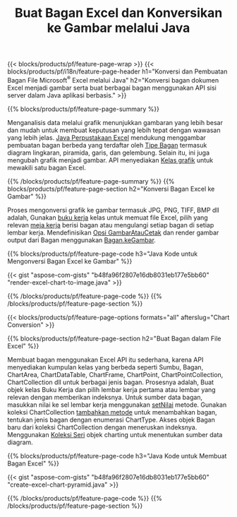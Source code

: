﻿---
title: Buat Bagan Excel dan Konversikan ke Gambar melalui Java
url: /id/java/chart/
description: Java kode sumber untuk menggambar dan mengonversi bagan atau diagram di Microsoft Excel menggunakan Java Pustaka. 
---
{{< blocks/products/pf/feature-page-wrap >}}
{{< blocks/products/pf/i18n/feature-page-header h1="Konversi dan Pembuatan Bagan File Microsoft<sup>&reg;</sup> Excel melalui Java" h2="Konversi bagan dokumen Excel menjadi gambar serta buat berbagai bagan menggunakan API sisi server dalam Java aplikasi berbasis." >}}


{{% blocks/products/pf/feature-page-summary %}}

Menganalisis data melalui grafik menunjukkan gambaran yang lebih besar dan mudah untuk membuat keputusan yang lebih tepat dengan wawasan yang lebih jelas. [Java Perpustakaan Excel](/cells/java/) mendukung menggambar pembuatan bagan berbeda yang terdaftar oleh [Tipe Bagan](https://reference.aspose.com/cells/java/com.aspose.cells/ChartType) termasuk diagram lingkaran, piramida, garis, dan gelembung. Selain itu, ini juga mengubah grafik menjadi gambar. API menyediakan [Kelas grafik](https://reference.aspose.com/cells/java/com.aspose.cells/Chart) untuk mewakili satu bagan Excel.

{{% /blocks/products/pf/feature-page-summary %}}
{{% blocks/products/pf/feature-page-section h2="Konversi Bagan Excel ke Gambar" %}}

Proses mengonversi grafik ke gambar termasuk JPG, PNG, TIFF, BMP dll adalah, Gunakan [buku kerja](https://reference.aspose.com/java/cells/com.aspose.cells/workbook) kelas untuk memuat file Excel, pilih yang relevan [meja kerja](https://reference.aspose.com/cells/java/com.aspose.cells/worksheet) berisi bagan atau mengulangi setiap bagan di setiap lembar kerja. Mendefinisikan [Opsi GambarAtauCetak](https://reference.aspose.com/cells/java/com.aspose.cells/ImageOrPrintOptions) dan render gambar output dari Bagan menggunakan [Bagan.keGambar](https://reference.aspose.com/cells/java/com.aspose.cells/chart#toImage(java.io.OutputStream,%20com.aspose.cells.ImageOrPrintOptions)).


{{% blocks/products/pf/feature-page-code h3="Java Kode untuk Mengonversi Bagan Excel ke Gambar" %}}

{{< gist "aspose-com-gists" "b48fa96f2807e16db8031eb177e5bb60" "render-excel-chart-to-image.java" >}}

{{% /blocks/products/pf/feature-page-code %}}
{{% /blocks/products/pf/feature-page-section %}}

{{< blocks/products/pf/feature-page-options formats="all" afterslug="Chart Conversion" >}}


{{% blocks/products/pf/feature-page-section h2="Buat Bagan dalam File Excel" %}}

Membuat bagan menggunakan Excel API itu sederhana, karena API menyediakan kumpulan kelas yang berbeda seperti Sumbu, Bagan, ChartArea, ChartDataTable, ChartFrame, ChartPoint, ChartPointCollection, ChartCollection dll untuk berbagai jenis bagan. Prosesnya adalah, Buat objek kelas Buku Kerja dan pilih lembar kerja pertama atau lembar yang relevan dengan memberikan indeksnya. Untuk sumber data bagan, masukkan nilai ke sel lembar kerja menggunakan [setNilai](https://reference.aspose.com/cells/java/com.aspose.cells/cell#Value) metode. Gunakan koleksi ChartCollection [tambahkan metode](https://reference.aspose.com/cells/java/com.aspose.cells/chartcollection#add(int,%20int,%20int,%20int,%20int)) untuk menambahkan bagan, tentukan jenis bagan dengan enumerasi ChartType. Akses objek Bagan baru dari koleksi ChartCollection dengan meneruskan indeksnya. Menggunakan [Koleksi Seri](https://reference.aspose.com/cells/java/com.aspose.cells/SeriesCollection) objek charting untuk menentukan sumber data diagram.

{{% blocks/products/pf/feature-page-code h3="Java Kode untuk Membuat Bagan Excel" %}}

{{< gist "aspose-com-gists" "b48fa96f2807e16db8031eb177e5bb60" "create-excel-chart-pyramid.java" >}}

{{% /blocks/products/pf/feature-page-code %}}
{{% /blocks/products/pf/feature-page-section %}}